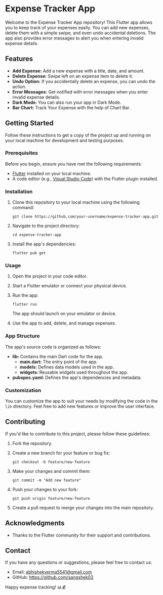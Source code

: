 # Expense Tracker App

Welcome to the Expense Tracker App repository! This Flutter app allows you to keep track of your expenses easily. You can add new expenses, delete them with a simple swipe, and even undo accidental deletions. The app also provides error messages to alert you when entering invalid expense details.

## Features

- **Add Expense:** Add a new expense with a title, date, and amount.
- **Delete Expense:** Swipe left on an expense item to delete it.
- **Undo Option:** If you accidentally delete an expense, you can undo the action.
- **Error Messages:** Get notified with error messages when you enter invalid expense details.
- **Dark Mode:** You can also run your app in Dark Mode.
- **Bar Chart:** Track Your Expense with the help of Chart Bar.

## Getting Started

Follow these instructions to get a copy of the project up and running on your local machine for development and testing purposes.

### Prerequisites

Before you begin, ensure you have met the following requirements:

- [Flutter](https://flutter.dev/) installed on your local machine.
- A code editor (e.g., [Visual Studio Code](https://code.visualstudio.com/)) with the Flutter plugin installed.

### Installation

1. Clone this repository to your local machine using the following command:

   ```
   git clone https://github.com/your-username/expense-tracker-app.git
   ```

2. Navigate to the project directory:

   ```
   cd expense-tracker-app
   ```

3. Install the app's dependencies:

   ```
   flutter pub get
   ```

### Usage

1. Open the project in your code editor.

2. Start a Flutter emulator or connect your physical device.

3. Run the app:

   ```
   flutter run
   ```

   The app should launch on your emulator or device.

4. Use the app to add, delete, and manage expenses.

### App Structure

The app's source code is organized as follows:

- **lib:** Contains the main Dart code for the app.
  - **main.dart:** The entry point of the app.
  - **models:** Defines data models used in the app.
  - **widgets:** Reusable widgets used throughout the app.
- **pubspec.yaml:** Defines the app's dependencies and metadata.

### Customization

You can customize the app to suit your needs by modifying the code in the `lib` directory. Feel free to add new features or improve the user interface.

## Contributing

If you'd like to contribute to this project, please follow these guidelines:

1. Fork the repository.

2. Create a new branch for your feature or bug fix:

   ```
   git checkout -b feature/new-feature
   ```

3. Make your changes and commit them:

   ```
   git commit -m "Add new feature"
   ```

4. Push your changes to your fork:

   ```
   git push origin feature/new-feature
   ```

5. Create a pull request to merge your changes into the main repository.

## Acknowledgments

- Thanks to the Flutter community for their support and contributions.

## Contact

If you have any questions or suggestions, please feel free to contact us:

- Email: abhishekverma5541@gmail.com
- GitHub: https://github.com/sangshek03

Happy expense tracking! 📊💰
